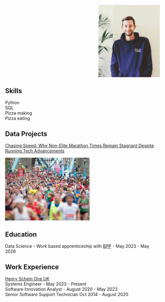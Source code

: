 
<p align="right">
  <img src="assets/profile.jpg" alt="Profile Image" width="200" />
</p>

## Skills
Python  
SQL  
Pizza making  
Pizza eating  

## Data Projects  
[Chasing Speed: Why Non-Elite Marathon Times Remain Stagnant Despite Running Tech Advancements](https://github.com/craigobee/ldnmarathonfinishers/blob/main/LondonMarathon.ipynb)
<div style="display: flex; align-items: center; justify-content: space-between;">
  
  <a href="https://github.com/craigobee/ldnmarathonfinishers/blob/main/LondonMarathon.ipynb" target="_blank">
    <img src="assets/marathon.jpg" alt="London Marathon" width="275">
  </a>
</div>



## Education
Data Science - Work based apprenticeship with [BPP](https://www.bpp.com/) - May 2023 - May 2026


## Work Experience
[Henry Schein One UK](https://www.linkedin.com/company/henry-schein-one-uk/posts/?feedView=all)  
Systems Engineer - May 2023 - Present  
Software Innovation Analyst - August 2020 - May 2023  
Senior Software Support Technician Oct 2014 - August 2020  





